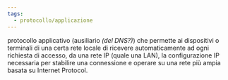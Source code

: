 ```yaml
---
tags:
  - protocollo/applicazione
---
```

protocollo applicativo (ausiliario *(del DNS?)*) che permette ai dispositivi o terminali di una certa rete locale di ricevere automaticamente ad ogni richiesta di accesso, da una rete IP (quale una LAN), la configurazione IP necessaria per stabilire una connessione e operare su una rete più ampia basata su Internet Protocol.